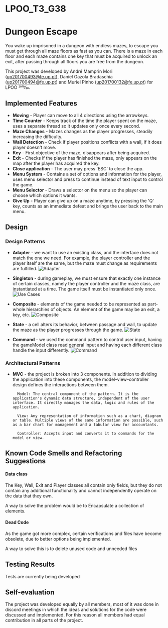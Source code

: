 # LPOO_T3_G38

# Dungeon Escape


You wake up imprisoned in a dungeon with endless mazes, to escape you must get through all maze floors as fast as you can. There is a maze in each floor and each maze contains one key that must be acquired to unlock an exit, after passing through all floors you are free from the dungeon.

This project was developed by André Mamprin Mori (up201700493@fe.up.pt), Daniel Gazola Bradaschia (up201700494@fe.up.pt) and Muriel Pinho (up201700132@fe.up.pt) for LPOO 2019⁄20.

## Implemented Features


* **Moving** - Player can move to all 4 directions using the arrowkeys.
* **Time Counter** - Keeps track of the time the player spent on the maze, uses a separate thread so it updates only once every second.
* **Maze Changes** - Mazes changes as the player progresses, steadily increasing the difficulty.
* **Wall Detection**  - Check if player positions conflicts with a wall, if it does player doesn't move.
* **Key** - First objective of the maze, disappears after being acquired.
* **Exit** - Checks if the player has finished the maze, only appears on the map after the player has acquired the key.    
* **Close application** - The user may press 'ESC' to close the app.
* **Menu System** - Contains a set of options and information for the player, uses menu selector and press to continue instead of text input to control the game.
* **Menu Selector** - Draws a selector on the menu so the player can choose which options it wants.
* **Give Up** - Player can give up on a maze anytime, by pressing the 'Q' key, counts as an immediate defeat and brings the user back to the main menu.

## Design

### Design Patterns

* **Adapter** - we want to use an existing class, and the interface does not match the one we need. For example, the player controller and the player itself are the same, but the maze must change as requirements are fulfilled.
![Adapter](https://github.com/FEUP-LPOO/lpoo-2020-g38/blob/master/docs/Images/Adapter.png?raw=true)

* **Singleton** - during gameplay, we must ensure that exactly one instance of certain classes, namely the player controller and the maze class, are instantiated at a time. The game itself must be instantiated only once.
![Use Cases](https://github.com/FEUP-LPOO/lpoo-2020-g38/blob/master/docs/Images/Singleton.png?raw=true)

* **Composite** - elements of the game needed to be represented as part-whole hierarchies of objects. An element of the game may be an exit, a key, etc.
![Composite](https://github.com/FEUP-LPOO/lpoo-2020-g38/blob/master/docs/Images/Composite.png?raw=true)

* **State** - a cell alters its behavior, between passage and wall, to update the maze as the player progresses through the game.
![State](https://github.com/FEUP-LPOO/lpoo-2020-g38/blob/master/docs/Images/State.png?raw=true)

* **Command** - we used the command pattern to control user input, having the gameModel class read general input and having each different class handle the input differently.
![Command](https://github.com/FEUP-LPOO/lpoo-2020-g38/blob/master/docs/Images/Command.png?raw=true)

### Architectural Patterns

* **MVC** - the project is broken into 3 components. In addition to dividing the application into these components, 
         the model–view–controller design defines the interactions between them.
    
        Model: The central component of the pattern. It is the application's dynamic data structure, independent of the user interface. It directly manages the data, logic and rules of the application.

        View: Any representation of information such as a chart, diagram or table. Multiple views of the same information are possible, such as a bar chart for management and a tabular view for accountants.
        
        Controller: Accepts input and converts it to commands for the model or view.

## Known Code Smells and Refactoring Suggestions
  

#### Data class

The Key, Wall, Exit and Player classes all contain only fields, but they do not contain any additional functionality and cannot independently operate on the data that they own.

A way to solve the problem would be to Encapsulate a collection of elements.

#### Dead Code

As the game got more complex, certain verifications and files have become obsolete, due to better options being implemented.

A way to solve this is to delete unused code and unneeded files

## Testing Results

Tests are currently being developed

## Self-evaluation

The project was developed equally by all members, most of it was done in discord meetings in which the ideas and solutions for the code were discussed and implemented. For this reason all members had equal contribution in all parts of the project.
